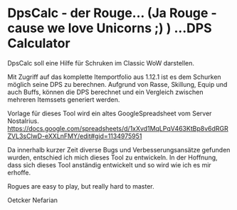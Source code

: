 # DpsCalc - der Rouge... (Ja Rouge - cause we love Unicorns ;) ) ...DPS Calculator

DpsCalc soll eine Hilfe für Schruken im Classic WoW darstellen.

Mit Zugriff auf das komplette Itemportfolio aus 1.12.1 ist es dem Schurken möglich seine DPS zu berechnen.
Aufgrund von Rasse, Skillung, Equip und auch Buffs, können die DPS berechnet und ein Vergleich zwischen mehreren Itemssets generiert werden.


Vorlage für dieses Tool wird ein altes GoogleSpreadsheet vom Server Nostalrius.
https://docs.google.com/spreadsheets/d/1xXvd1MqLPqV463KtBp8v6dRGRZVL3sClwD-eXXLnFMY/edit#gid=1134975951

Da innerhalb kurzer Zeit diverse Bugs und Verbesserungsansätze gefunden wurden, entschied ich mich dieses Tool zu entwickeln.
In der Hoffnung, dass sich dieses Tool anständig entwickelt und so wird wie ich es mir erhoffe.




Rogues are easy to play, but really hard to master. 

Oetcker <Improved>
Nefarian
